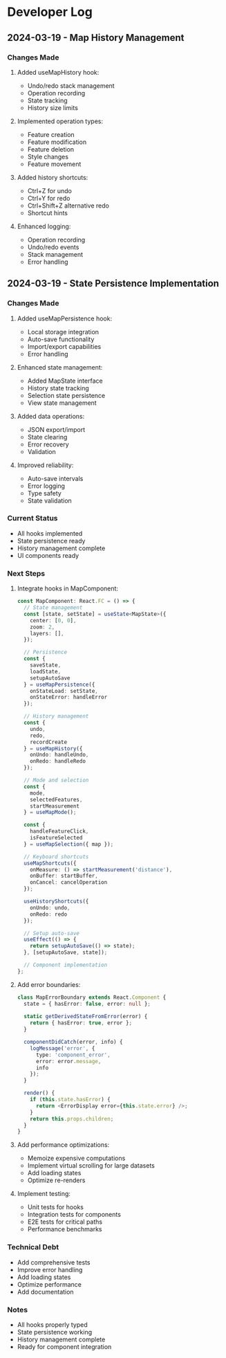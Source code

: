 # Developer Log

## 2024-03-19 - Map History Management

### Changes Made
1. Added useMapHistory hook:
   - Undo/redo stack management
   - Operation recording
   - State tracking
   - History size limits

2. Implemented operation types:
   - Feature creation
   - Feature modification
   - Feature deletion
   - Style changes
   - Feature movement

3. Added history shortcuts:
   - Ctrl+Z for undo
   - Ctrl+Y for redo
   - Ctrl+Shift+Z alternative redo
   - Shortcut hints

4. Enhanced logging:
   - Operation recording
   - Undo/redo events
   - Stack management
   - Error handling

## 2024-03-19 - State Persistence Implementation

### Changes Made
1. Added useMapPersistence hook:
   - Local storage integration
   - Auto-save functionality
   - Import/export capabilities
   - Error handling

2. Enhanced state management:
   - Added MapState interface
   - History state tracking
   - Selection state persistence
   - View state management

3. Added data operations:
   - JSON export/import
   - State clearing
   - Error recovery
   - Validation

4. Improved reliability:
   - Auto-save intervals
   - Error logging
   - Type safety
   - State validation

### Current Status
- All hooks implemented
- State persistence ready
- History management complete
- UI components ready

### Next Steps
1. Integrate hooks in MapComponent:
   ```typescript
   const MapComponent: React.FC = () => {
     // State management
     const [state, setState] = useState<MapState>({
       center: [0, 0],
       zoom: 2,
       layers: [],
     });

     // Persistence
     const {
       saveState,
       loadState,
       setupAutoSave
     } = useMapPersistence({
       onStateLoad: setState,
       onStateError: handleError
     });

     // History management
     const {
       undo,
       redo,
       recordCreate
     } = useMapHistory({
       onUndo: handleUndo,
       onRedo: handleRedo
     });

     // Mode and selection
     const {
       mode,
       selectedFeatures,
       startMeasurement
     } = useMapMode();

     const {
       handleFeatureClick,
       isFeatureSelected
     } = useMapSelection({ map });

     // Keyboard shortcuts
     useMapShortcuts({
       onMeasure: () => startMeasurement('distance'),
       onBuffer: startBuffer,
       onCancel: cancelOperation
     });

     useHistoryShortcuts({
       onUndo: undo,
       onRedo: redo
     });

     // Setup auto-save
     useEffect(() => {
       return setupAutoSave(() => state);
     }, [setupAutoSave, state]);

     // Component implementation
   };
   ```

2. Add error boundaries:
   ```typescript
   class MapErrorBoundary extends React.Component {
     state = { hasError: false, error: null };
     
     static getDerivedStateFromError(error) {
       return { hasError: true, error };
     }

     componentDidCatch(error, info) {
       logMessage('error', {
         type: 'component_error',
         error: error.message,
         info
       });
     }

     render() {
       if (this.state.hasError) {
         return <ErrorDisplay error={this.state.error} />;
       }
       return this.props.children;
     }
   }
   ```

3. Add performance optimizations:
   - Memoize expensive computations
   - Implement virtual scrolling for large datasets
   - Add loading states
   - Optimize re-renders

4. Implement testing:
   - Unit tests for hooks
   - Integration tests for components
   - E2E tests for critical paths
   - Performance benchmarks

### Technical Debt
- Add comprehensive tests
- Improve error handling
- Add loading states
- Optimize performance
- Add documentation

### Notes
- All hooks properly typed
- State persistence working
- History management complete
- Ready for component integration
